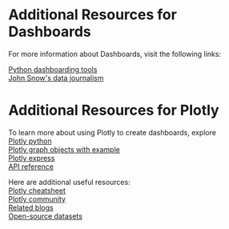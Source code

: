 # Additional Resources for Dashboards
For more information about Dashboards, visit the following links:

[Python dashboarding tools](https://pyviz.org/dashboarding/) </br>
[John Snow's data journalism](https://www.theguardian.com/news/datablog/2013/mar/15/john-snow-cholera-map)


# Additional Resources for Plotly
To learn more about using Plotly to create dashboards, explore </br>
[Plotly python](https://plotly.com/python/getting-started/)</br>
[Plotly graph objects with example](https://plotly.com/python/graph-objects/)</br>
[Plotly express](https://plotly.com/python/plotly-express/)</br>
[API reference](https://plotly.com/python-api-reference/)</br>

Here are additional useful resources:</br>
[Plotly cheatsheet](https://images.plot.ly/plotly-documentation/images/plotly_js_cheat_sheet.pdf)</br>
[Plotly community](https://community.plotly.com/c/plotly-python/5)</br>
[Related blogs](https://plotlygraphs.medium.com/)</br>
[Open-source datasets](https://developer.ibm.com/exchanges/data/)
 


